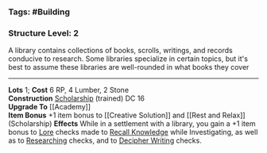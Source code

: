 ### Tags: #Building 
### Structure Level: 2

A library contains collections of books, scrolls, writings, and records conducive to research. Some libraries specialize in certain topics, but it's best to assume these libraries are well-rounded in what books they cover

---

**Lots** 1; **Cost** 6 RP, 4 Lumber, 2 Stone  
**Construction** [Scholarship](https://2e.aonprd.com/Skills.aspx?ID=29) (trained) DC 16  
**Upgrade To** [[Academy]]  
**Item Bonus** +1 item bonus to [[Creative Solution]] and  [[Rest and Relax]] (Scholarship) 
**Effects** While in a settlement with a library, you gain a +1 item bonus to [Lore](https://2e.aonprd.com/Skills.aspx?ID=8) checks made to [Recall Knowledge](https://2e.aonprd.com/Actions.aspx?ID=26) while Investigating, as well as to [Researching](https://2e.aonprd.com/Rules.aspx?ID=1205) checks, and to [Decipher Writing](https://2e.aonprd.com/Actions.aspx?ID=22) checks.